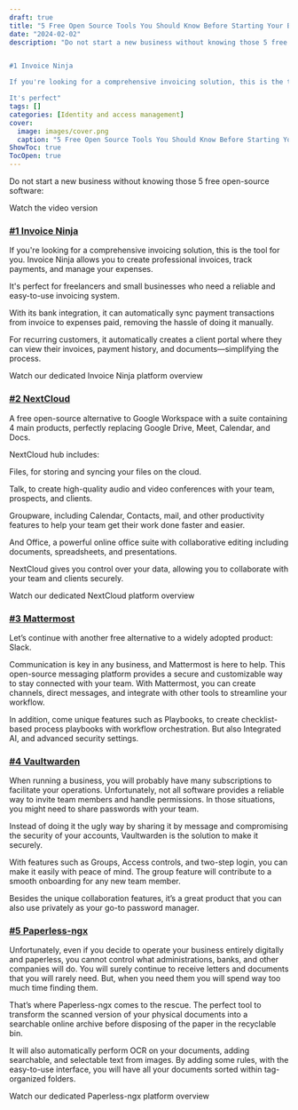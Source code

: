 ```yaml
---
draft: true
title: "5 Free Open Source Tools You Should Know Before Starting Your Business"
date: "2024-02-02"
description: "Do not start a new business without knowing those 5 free open-source software:


#1 Invoice Ninja

If you're looking for a comprehensive invoicing solution, this is the tool for you. Invoice Ninja allows you to create professional invoices, track payments, and manage your expenses.

It's perfect"
tags: []
categories: [Identity and access management]
cover:
  image: images/cover.png
  caption: "5 Free Open Source Tools You Should Know Before Starting Your Business"
ShowToc: true
TocOpen: true
---
```



Do not start a new business without knowing those 5 free open\-source software:



Watch the video version



### [\#1 Invoice Ninja](https://elest.io/open-source/invoiceninja?ref=blog.elest.io)

If you're looking for a comprehensive invoicing solution, this is the tool for you. Invoice Ninja allows you to create professional invoices, track payments, and manage your expenses.

It's perfect for freelancers and small businesses who need a reliable and easy\-to\-use invoicing system.

With its bank integration, it can automatically sync payment transactions from invoice to expenses paid, removing the hassle of doing it manually.

For recurring customers, it automatically creates a client portal where they can view their invoices, payment history, and documents—simplifying the process.



Watch our dedicated Invoice Ninja platform overview



### [\#2 NextCloud](https://elest.io/open-source/nextcloud?ref=blog.elest.io)

A free open\-source alternative to Google Workspace with a suite containing 4 main products, perfectly replacing Google Drive, Meet, Calendar, and Docs.

NextCloud hub includes:

Files, for storing and syncing your files on the cloud.

Talk, to create high\-quality audio and video conferences with your team, prospects, and clients.

Groupware, including Calendar, Contacts, mail, and other productivity features to help your team get their work done faster and easier.

And Office, a powerful online office suite with collaborative editing including documents, spreadsheets, and presentations.

NextCloud gives you control over your data, allowing you to collaborate with your team and clients securely.



Watch our dedicated NextCloud platform overview



### [\#3 Mattermost](https://elest.io/open-source/mattermost?ref=blog.elest.io)

Let’s continue with another free alternative to a widely adopted product: Slack.

Communication is key in any business, and Mattermost is here to help. This open\-source messaging platform provides a secure and customizable way to stay connected with your team. With Mattermost, you can create channels, direct messages, and integrate with other tools to streamline your workflow.

In addition, come unique features such as Playbooks, to create checklist\-based process playbooks with workflow orchestration. But also Integrated AI, and advanced security settings.

### [\#4 Vaultwarden](https://elest.io/open-source/vaultwarden?ref=blog.elest.io)

When running a business, you will probably have many subscriptions to facilitate your operations. Unfortunately, not all software provides a reliable way to invite team members and handle permissions. In those situations, you might need to share passwords with your team.

Instead of doing it the ugly way by sharing it by message and compromising the security of your accounts, Vaultwarden is the solution to make it securely.

With features such as Groups, Access controls, and two\-step login, you can make it easily with peace of mind. The group feature will contribute to a smooth onboarding for any new team member.

Besides the unique collaboration features, it’s a great product that you can also use privately as your go\-to password manager.

### [\#5 Paperless\-ngx](https://elest.io/open-source/paperless-ngx?ref=blog.elest.io)

Unfortunately, even if you decide to operate your business entirely digitally and paperless, you cannot control what administrations, banks, and other companies will do. You will surely continue to receive letters and documents that you will rarely need. But, when you need them you will spend way too much time finding them.

That’s where Paperless\-ngx comes to the rescue. The perfect tool to transform the scanned version of your physical documents into a searchable online archive before disposing of the paper in the recyclable bin.

It will also automatically perform OCR on your documents, adding searchable, and selectable text from images. By adding some rules, with the easy\-to\-use interface, you will have all your documents sorted within tag\-organized folders.



Watch our dedicated Paperless\-ngx platform overview





